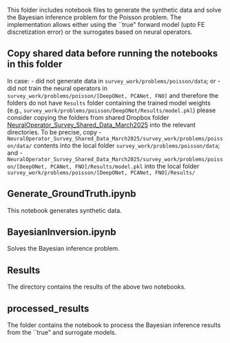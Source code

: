 This folder includes notebook files to generate the synthetic data and solve the Bayesian inference problem for the Poisson problem. The implementation allows either using the ``true" forward model (upto FE discretization error) or the surrogates based on neural operators. 

## Copy shared data before running the notebooks in this folder
In case:
    - did not generate data in `survey_work/problems/poisson/data`; or
    - did not train the neural operators in `survey_work/problems/poisson/[DeepONet, PCANet, FNO]` and therefore the folders do not have `Results` folder containing the trained model weights (e.g., `survey_work/problems/poisson/DeepONet/Results/model.pkl`)
please consider copying the folders from shared Dropbox folder [NeuralOperator_Survey_Shared_Data_March2025](https://www.dropbox.com/scl/fo/5dg02otewg7j0bt7rhkuf/AOfAAc2SaWOgO-Yg25IlTXs?rlkey=t900geej8y8z327y5f8wu4yc9&st=t9c8qimk&dl=0) into the relevant directories. To be precise, copy
    - `NeuralOperator_Survey_Shared_Data_March2025/survey_work/problems/poisson/data/` contents into the local folder `survey_work/problems/poisson/data`; and
    - `NeuralOperator_Survey_Shared_Data_March2025/survey_work/problems/poisson/[DeepONet, PCANet, FNO]/Results/model.pkl` into the local folder `survey_work/problems/poisson/[DeepONet, PCANet, FNO]/Results/`

## Generate_GroundTruth.ipynb
This notebook generates synthetic data.

## BayesianInversion.ipynb
Solves the Bayesian inference problem.

## Results 
The directory contains the results of the above two notebooks.

## processed_results
The folder contains the notebook to process the Bayesian inference results from the ``true" and surrogate models. 
